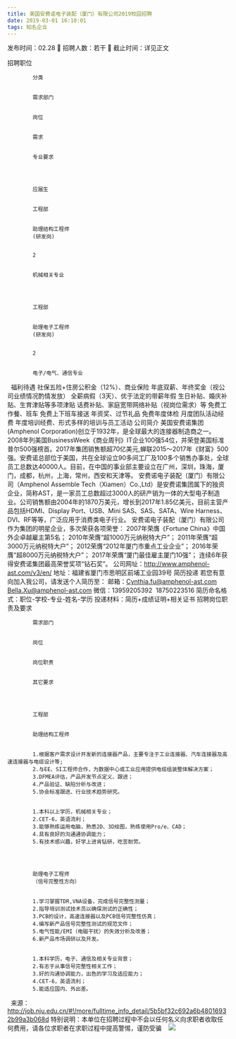 ```yaml
---
title: 美国安费诺电子装配（厦门）有限公司2019校园招聘
date: 2019-03-01 16:10:01
tags: 知名企业
---
```

发布时间：02.28   🌟   招聘人数：若干   🌈   截止时间：详见正文
<!-- more -->
招聘职位
 

    
        
            
            分类
            
            
            需求部门
            
            
            岗位
            
            
            需求
            
            
            专业要求
            
        
        
            
            应届生
            
            
            工程部
            
            
            助理结构工程师
            (研发岗)
            
            
            2
            
            
            机械相关专业
            
        
        
            
            工程部
            
            
            助理电子工程师
            (研发岗)
            
            
            2
            
            
            电子/电气、通信专业
            
        
    

 
福利待遇
社保五险+住房公积金（12%）、商业保险
年底双薪、年终奖金（视公司业绩情况酌情发放）
全薪病假（3天）、优于法定的带薪年假
生日补贴、婚庆补贴、生育津贴等多项津贴
话费补贴、家庭宽带网络补贴（视岗位需求）等
免费工作餐、班车
免费上下班车接送
年资奖、过节礼品
免费年度体检
月度团队活动经费
年度培训经费、形式多样的培训与员工活动
公司简介
美国安费诺集团(Amphenol Corporation)创立于1932年，是全球最大的连接器制造商之一。2008年列美国BusinessWeek《商业周刊》IT企业100强54位，并荣登美国标准普尔500强榜首。2017年集团销售额超70亿美元,蝉联2015～2017年《财富》500强。安费诺总部位于美国，共在全球设立90多间工厂及100多个销售办事处，全球员工总数达40000人。目前，在中国的事业部主要设立在广州，深圳，珠海，厦门，成都，杭州，上海，常州，西安和天津等。
安费诺电子装配（厦门）有限公司（Amphenol Assemble Tech（Xiamen）Co.,Ltd）是安费诺集团属下的独资企业，简称AST，是一家员工总数超过3000人的研产销为一体的大型电子制造业。公司销售额由2004年的1870万美元，增长到2017年1.85亿美元，目前主营产品包括HDMI、Display Port、USB、Mini SAS、SAS、SATA、Wire Harness、DVI、RF等等，广泛应用于消费类电子行业。
安费诺电子装配（厦门）有限公司作为集团的明星企业，多次荣获各项荣誉：
2007年荣膺《Fortune China》中国外企卓越雇主第5名；
2010年荣膺“超1000万元纳税特大户”；
2011年荣膺“超3000万元纳税特大户”；
2012荣膺“2012年厦门市重点工业企业”；
2016年荣膺“超8000万元纳税特大户”；
2017年荣膺“厦门最佳雇主厦门10强”；
连续6年获得安费诺集团最高荣誉奖项“钻石奖”。
公司网址：http://www.amphenol-ast.com/v3/en/
地址：福建省厦门市思明区前埔工业园39号
简历投递
若您有意向加入我公司，请发送个人简历至：
邮箱：Cynthia.fu@amphenol-ast.com
Bella.Xu@amphenol-ast.com
微信：13959205392  18750223516
简历命名格式：职位-学校-专业-姓名-学历
投递材料：简历+成绩证明+相关证书
招聘岗位职责及要求
 

    
        
            
            需求部门
            
            
            岗位
            
            
            岗位职责
            
            
            其它要求
            
        
        
            
            工程部
            
            
            助理结构工程师
            
            
            1.根据客户需求设计开发新的连接器产品，主要专注于工业连接器、汽车连接器及高速连接器与电缆设计等;
            2.与EE、SI工程师合作，为数据中心或工业应用提供电缆组装整体解决方案；
            3.DFMEA评估，产品开发节点定义、跟进；
            4.产品验证、缺陷分析与改进；
            5.协会标准跟进、行业技术趋势研究。
            
            
            1.本科以上学历，机械相关专业；
            2.CET-6，英语流利；
            3.能够熟练运用电脑，熟悉2D、3D绘图，熟练使用Pro/e、CAD；
            4.具有良好的沟通通协调能力；
            5.有技术感兴趣，好学上进肯钻研，吃苦耐劳。
            
        
        
            
            助理电子工程师
            （信号完整性方向）
            
            
            1.学习掌握TDR,VNA设备，完成信号完整性测量；
            2.指导培训测试技术员以确保测试的正确性；
            3.PCB的设计，高速连接器以及PCB信号完整性仿真；
            4.编写新产品信号完整性测试的规范文件；
            5.电气性能/EMI（电磁干扰）的失效分析及改善；
            6.新产品市场调研以及开发。
            
            
            1.本科学历，电子、通信及相关专业背景；
            2.有志于从事信号完整性相关工作；
            3.好的沟通协调能力，出色的学习及适应能力；
            4.CET-6，英语流利；
            5.能适应国内、外出差。
            
        
    

 
来源：
http://job.nju.edu.cn/#!/more/fulltime_info_detail/5b5bf32c692a6b48016932b99a3b068d
特别说明：本单位在招聘过程中不会以任何名义向求职者收取任何费用，请各位求职者在求职过程中提高警惕，谨防受骗
 
 ![](https://cdn.weiweiblog.cn/20181015134814.png)